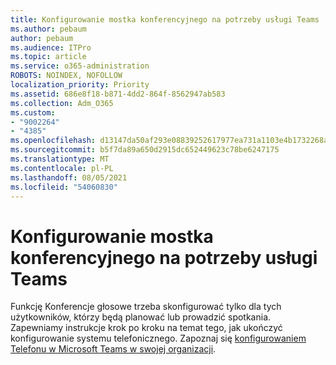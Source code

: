 ```yaml
---
title: Konfigurowanie mostka konferencyjnego na potrzeby usługi Teams
ms.author: pebaum
author: pebaum
ms.audience: ITPro
ms.topic: article
ms.service: o365-administration
ROBOTS: NOINDEX, NOFOLLOW
localization_priority: Priority
ms.assetid: 686e8f18-b871-4dd2-864f-8562947ab583
ms.collection: Adm_O365
ms.custom:
- "9002264"
- "4385"
ms.openlocfilehash: d13147da50af293e08839252617977ea731a1103e4b1732268aff645721d5f73
ms.sourcegitcommit: b5f7da89a650d2915dc652449623c78be6247175
ms.translationtype: MT
ms.contentlocale: pl-PL
ms.lasthandoff: 08/05/2021
ms.locfileid: "54060830"
---
```

# <a name="set-up-a-conferencing-bridge-for-teams"></a>Konfigurowanie mostka konferencyjnego na potrzeby usługi Teams

Funkcję Konferencje głosowe trzeba skonfigurować tylko dla tych użytkowników, którzy będą planować lub prowadzić spotkania. Zapewniamy instrukcje krok po kroku na temat tego, jak ukończyć konfigurowanie systemu telefonicznego. Zapoznaj się [konfigurowaniem Telefonu w Microsoft Teams w swojej organizacji](https://docs.microsoft.com/MicrosoftTeams/phone-number-calling-plans/port-order-overview).

